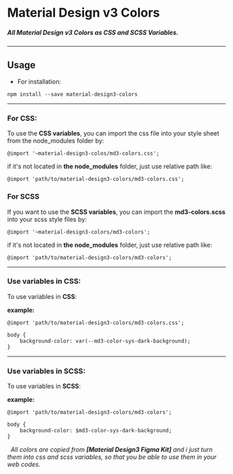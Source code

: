 # Material Design v3 Colors
##### All Material Design v3 Colors as CSS and SCSS Variables.
---
## Usage

- For installation:
```
npm install --save material-design3-colors
```
---
### For CSS:

To use the **CSS variables**, you can import the css file into your style sheet from the node_modules folder by:
```
@import '~material-design3-colos/md3-colors.css';
```
if it's not located in **the node_modules** folder, just use relative path like:
```
@import 'path/to/material-design3-colors/md3-colors.css';
```
### For SCSS
If you want to use the **SCSS variables**, you can import the **md3-colors.scss** into your scss style files by:
```
@import '~material-design3-colors/md3-colors';
```
if it's not located in **the node_modules** folder, just use relative path like:
```
@import 'path/to/material-design3-colors/md3-colors';
```
---
### Use variables in CSS:
To use variables in **CSS**:

**example:**
```
@import 'path/to/material-design3-colors/md3-colors.css';

body {
    background-color: var(--md3-color-sys-dark-background);
}
```
---
### Use variables in SCSS:
To use variables in **SCSS**:

**example:**
```
@import 'path/to/material-design3-colors/md3-colors';

body {
    background-color: $md3-color-sys-dark-background;
}
```
&nbsp;
*All colors are copied from **[Material Design3 Figma Kit]** and i just turn them into css and scss variables, so that you be able to use them in your web codes.*